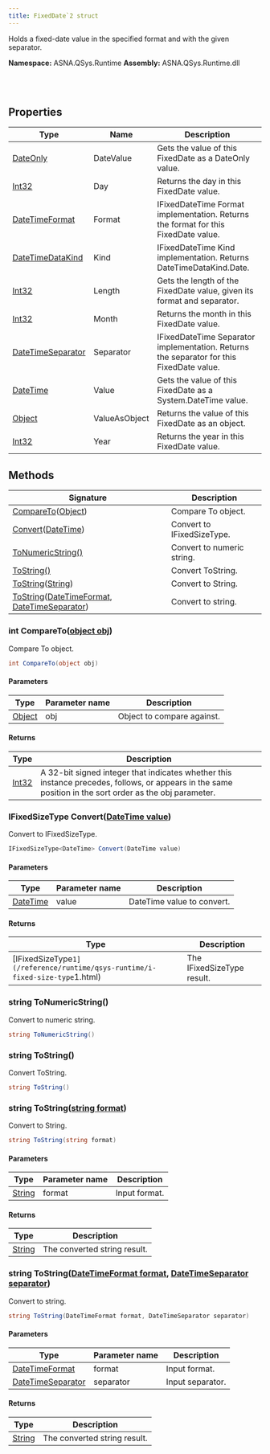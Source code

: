 ```yaml
---
title: FixedDate`2 struct
---
```


Holds a fixed-date value in the specified format and with the given separator.

**Namespace:** ASNA.QSys.Runtime
**Assembly:** ASNA.QSys.Runtime.dll

<br>
<br>

## Properties

| Type | Name | Description
| --- | --- | --- 
| [DateOnly](https://learn.microsoft.com/en-us/dotnet/api/system.dateonly?view=net-8.0) | DateValue | Gets the value of this FixedDate as a DateOnly value. |
| [Int32](https://learn.microsoft.com/en-us/dotnet/csharp/language-reference/builtin-types/integral-numeric-types) | Day | Returns the day in this FixedDate value. |
| [DateTimeFormat](/reference/datagate/datagate-common/date-time-format.html) | Format | IFixedDateTime Format implementation. Returns the format for this FixedDate value. |
| [DateTimeDataKind](/reference/runtime/qsys-runtime/date-time-data-kind.html) | Kind | IFixedDateTime Kind implementation. Returns DateTimeDataKind.Date. |
| [Int32](https://learn.microsoft.com/en-us/dotnet/csharp/language-reference/builtin-types/integral-numeric-types) | Length | Gets the length of the FixedDate value, given its format and separator. |
| [Int32](https://learn.microsoft.com/en-us/dotnet/csharp/language-reference/builtin-types/integral-numeric-types) | Month | Returns the month in this FixedDate value. |
| [DateTimeSeparator](/reference/runtime/qsys-runtime/date-time-separator.html) | Separator | IFixedDateTime Separator implementation. Returns the separator for this FixedDate value. |
| [DateTime](https://docs.microsoft.com/en-us/dotnet/api/system.datetime) | Value | Gets the value of this FixedDate as a System.DateTime value. |
| [Object](https://docs.microsoft.com/en-us/dotnet/api/system.object) | ValueAsObject | Returns the value of this FixedDate as an object. |
| [Int32](https://learn.microsoft.com/en-us/dotnet/csharp/language-reference/builtin-types/integral-numeric-types) | Year | Returns the year in this FixedDate value. |

## Methods

| Signature | Description |
| --- | --- |
| [CompareTo](#int-comparetoobject-obj)([Object](https://docs.microsoft.com/en-us/dotnet/api/system.object)) | Compare To object.
| [Convert](#ifixedsizetype-datetime-convertdatetime-value)([DateTime](https://docs.microsoft.com/en-us/dotnet/api/system.datetime)) | Convert to IFixedSizeType.
| [ToNumericString()](#string-tonumericstring) | Convert to numeric string.
| [ToString()](#string-tostring) | Convert ToString.
| [ToString](#string-tostringstring-format)([String](https://docs.microsoft.com/en-us/dotnet/api/system.string)) | Convert to String.
| [ToString](#string-tostringdatetimeformat-format-datetimeseparator-separator)([DateTimeFormat](/reference/datagate/datagate-common/date-time-format.html), [DateTimeSeparator](/reference/runtime/qsys-runtime/date-time-separator.html)) | Convert to string.

### int CompareTo([object obj](https://docs.microsoft.com/en-us/dotnet/api/system.object))

Compare To object.

```cs
int CompareTo(object obj)
```

#### Parameters

| Type | Parameter name | Description
| --- | --- | ---
| [Object](https://docs.microsoft.com/en-us/dotnet/api/system.object) | obj | Object to compare against.

#### Returns

| Type | Description
| --- | ---
| [Int32](https://docs.microsoft.com/en-us/dotnet/api/system.int32) | A 32-bit signed integer that indicates whether this instance precedes, follows, or appears in the same position in the sort order as the obj parameter.

### IFixedSizeType<DateTime> Convert([DateTime value](https://docs.microsoft.com/en-us/dotnet/api/system.datetime))

Convert to IFixedSizeType.

```cs
IFixedSizeType<DateTime> Convert(DateTime value)
```

#### Parameters

| Type | Parameter name | Description
| --- | --- | ---
| [DateTime](https://docs.microsoft.com/en-us/dotnet/api/system.datetime) | value | DateTime value to convert.

#### Returns

| Type | Description
| --- | ---
| [IFixedSizeType`1](/reference/runtime/qsys-runtime/i-fixed-size-type`1.html) | The IFixedSizeType result.

### string ToNumericString()

Convert to numeric string.

```cs
string ToNumericString()
```

### string ToString()

Convert ToString.

```cs
string ToString()
```

### string ToString([string format](https://learn.microsoft.com/en-us/dotnet/api/system.string?view=net-8.0))

Convert to String.

```cs
string ToString(string format)
```

#### Parameters

| Type | Parameter name | Description
| --- | --- | ---
| [String](https://docs.microsoft.com/en-us/dotnet/api/system.string) | format | Input format.

#### Returns

| Type | Description
| --- | ---
| [String](https://docs.microsoft.com/en-us/dotnet/api/system.string) | The converted string result.

### string ToString([DateTimeFormat format](/reference/datagate/datagate-common/date-time-format.html), [DateTimeSeparator separator](/reference/runtime/qsys-runtime/date-time-separator.html))

Convert to string.

```cs
string ToString(DateTimeFormat format, DateTimeSeparator separator)
```

#### Parameters

| Type | Parameter name | Description
| --- | --- | ---
| [DateTimeFormat](/reference/datagate/datagate-common/date-time-format.html) | format | Input format.
| [DateTimeSeparator](/reference/runtime/qsys-runtime/date-time-separator.html) | separator | Input separator.

#### Returns

| Type | Description
| --- | ---
| [String](https://docs.microsoft.com/en-us/dotnet/api/system.string) | The converted string result.

